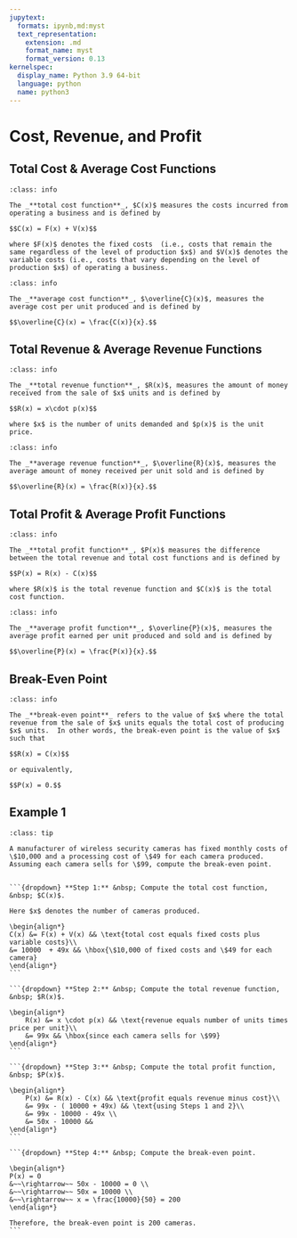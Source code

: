 ```yaml
---
jupytext:
  formats: ipynb,md:myst
  text_representation:
    extension: .md
    format_name: myst
    format_version: 0.13
kernelspec:
  display_name: Python 3.9 64-bit
  language: python
  name: python3
---
```

# Cost, Revenue, and Profit

## Total Cost & Average Cost Functions

```{admonition} Definition
:class: info

The _**total cost function**_, $C(x)$ measures the costs incurred from operating a business and is defined by

$$C(x) = F(x) + V(x)$$

where $F(x)$ denotes the fixed costs  (i.e., costs that remain the same regardless of the level of production $x$) and $V(x)$ denotes the variable costs (i.e., costs that vary depending on the level of production $x$) of operating a business.
```


```{admonition} Definition
:class: info

The _**average cost function**_, $\overline{C}(x)$, measures the average cost per unit produced and is defined by

$$\overline{C}(x) = \frac{C(x)}{x}.$$
```




## Total Revenue & Average Revenue Functions


```{admonition} Definition
:class: info

The _**total revenue function**_, $R(x)$, measures the amount of money received from the sale of $x$ units and is defined by

$$R(x) = x\cdot p(x)$$

where $x$ is the number of units demanded and $p(x)$ is the unit price.
```


```{admonition} Definition
:class: info

The _**average revenue function**_, $\overline{R}(x)$, measures the average amount of money received per unit sold and is defined by

$$\overline{R}(x) = \frac{R(x)}{x}.$$
```


## Total Profit & Average Profit Functions


```{admonition} Definition
:class: info

The _**total profit function**_, $P(x)$ measures the difference between the total revenue and total cost functions and is defined by

$$P(x) = R(x) - C(x)$$

where $R(x)$ is the total revenue function and $C(x)$ is the total cost function.
```

```{admonition} Definition
:class: info

The _**average profit function**_, $\overline{P}(x)$, measures the average profit earned per unit produced and sold and is defined by

$$\overline{P}(x) = \frac{P(x)}{x}.$$
```




## Break-Even Point

```{admonition} Definition
:class: info

The _**break-even point**_ refers to the value of $x$ where the total revenue from the sale of $x$ units equals the total cost of producing $x$ units.  In other words, the break-even point is the value of $x$ such that 

$$R(x) = C(x)$$

or equivalently,

$$P(x) = 0.$$
```


## Example 1
````{admonition} Find cost, revenue, profit, and break-even point.
:class: tip

A manufacturer of wireless security cameras has fixed monthly costs of \$10,000 and a processing cost of \$49 for each camera produced. Assuming each camera sells for \$99, compute the break-even point.


```{dropdown} **Step 1:** &nbsp; Compute the total cost function, &nbsp; $C(x)$.
 
Here $x$ denotes the number of cameras produced.

\begin{align*}
C(x) &= F(x) + V(x) && \text{total cost equals fixed costs plus variable costs}\\
&= 10000  + 49x && \hbox{\$10,000 of fixed costs and \$49 for each camera}
\end{align*}
```

```{dropdown} **Step 2:** &nbsp; Compute the total revenue function, &nbsp; $R(x)$.

\begin{align*}
    R(x) &= x \cdot p(x) && \text{revenue equals number of units times price per unit}\\
    &= 99x && \hbox{since each camera sells for \$99}
\end{align*}
```

```{dropdown} **Step 3:** &nbsp; Compute the total profit function, &nbsp; $P(x)$.

\begin{align*}
    P(x) &= R(x) - C(x) && \text{profit equals revenue minus cost}\\
    &= 99x - ( 10000 + 49x) && \text{using Steps 1 and 2}\\
    &= 99x - 10000 - 49x \\
    &= 50x - 10000 && 
\end{align*}
```

```{dropdown} **Step 4:** &nbsp; Compute the break-even point.

\begin{align*}
P(x) = 0 
&~~\rightarrow~~ 50x - 10000 = 0 \\
&~~\rightarrow~~ 50x = 10000 \\
&~~\rightarrow~~ x = \frac{10000}{50} = 200
\end{align*}

Therefore, the break-even point is 200 cameras.
```
````